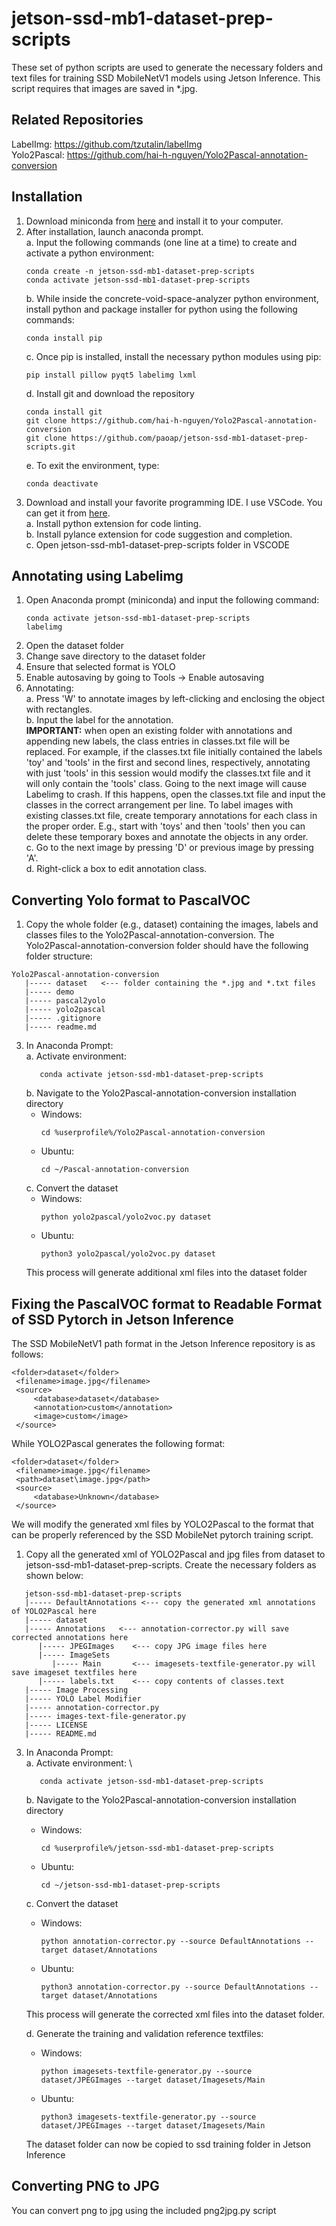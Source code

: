 # jetson-ssd-mb1-dataset-prep-scripts
These set of python scripts are used to generate the necessary folders and text files for training SSD MobileNetV1 models using Jetson Inference. This script requires that images are saved in *.jpg.

## Related Repositories
LabelImg: https://github.com/tzutalin/labelImg \
Yolo2Pascal: https://github.com/hai-h-nguyen/Yolo2Pascal-annotation-conversion

## Installation
1. Download miniconda from [here](https://docs.conda.io/en/latest/miniconda.html) and install it to your computer. 
2. After installation, launch anaconda prompt. \
   a. Input the following commands (one line at a time) to create and activate a python environment:
      ```
      conda create -n jetson-ssd-mb1-dataset-prep-scripts
      conda activate jetson-ssd-mb1-dataset-prep-scripts
      ```
   b. While inside the concrete-void-space-analyzer python environment, install python and package installer for python using the following commands:
      ```
      conda install pip
      ```
   c. Once pip is installed, install the necessary python modules using pip:
      ```
      pip install pillow pyqt5 labelimg lxml
      ```
   d. Install git and download the repository
      ```
      conda install git
      git clone https://github.com/hai-h-nguyen/Yolo2Pascal-annotation-conversion
      git clone https://github.com/paoap/jetson-ssd-mb1-dataset-prep-scripts.git
      ```
   e. To exit the environment, type:
      ```
      conda deactivate
      ```      
4. Download and install your favorite programming IDE. I use VSCode. You can get it from [here](https://code.visualstudio.com/). \
   a. Install python extension for code linting. \
   b. Install pylance extension for code suggestion and completion. \
   c. Open jetson-ssd-mb1-dataset-prep-scripts folder in VSCODE

## Annotating using Labelimg
1. Open Anaconda prompt (miniconda) and input the following command:
   ```
   conda activate jetson-ssd-mb1-dataset-prep-scripts
   labelimg
   ```
2. Open the dataset folder
3. Change save directory to the dataset folder
4. Ensure that selected format is YOLO
5. Enable autosaving by going to Tools -> Enable autosaving
6. Annotating: \
   a. Press 'W' to annotate images by left-clicking and enclosing the object with rectangles. \
   b. Input the label for the annotation. \
   **IMPORTANT:** when open an existing folder with annotations and appending new labels, the class entries in classes.txt file will be replaced. For example, if the classes.txt file initially contained the labels 'toy' and 'tools' in the first and second lines, respectively, annotating with just 'tools' in this session would modify the classes.txt file and it will only contain the 'tools' class. Going to the next image will cause Labelimg to crash. If this happens, open the classes.txt file and input the classes in the correct arrangement per line. To label images with existing classes.txt file, create temporary annotations for each class in the proper order. E.g., start with 'toys' and then 'tools' then you can delete these temporary boxes and annotate the objects in any order. \
   c. Go to the next image by pressing 'D' or previous image by pressing 'A'. \
   d. Right-click a box to edit annotation class.

## Converting Yolo format to PascalVOC
1. Copy the whole folder (e.g., dataset) containing the images, labels and classes files to the Yolo2Pascal-annotation-conversion. The Yolo2Pascal-annotation-conversion folder should have the following folder structure:
```
Yolo2Pascal-annotation-conversion
   |----- dataset	<--- folder containing the *.jpg and *.txt files
   |----- demo
   |----- pascal2yolo
   |----- yolo2pascal
   |----- .gitignore
   |----- readme.md
```   
3. In Anaconda Prompt: \
   a. Activate environment:
      ```
         conda activate jetson-ssd-mb1-dataset-prep-scripts
      ```
   b. Navigate to the Yolo2Pascal-annotation-conversion installation directory
      * Windows:
         ```
         cd %userprofile%/Yolo2Pascal-annotation-conversion
         ```
      * Ubuntu:
         ```
         cd ~/Pascal-annotation-conversion
         ```
   c. Convert the dataset
      * Windows:
         ```
         python yolo2pascal/yolo2voc.py dataset
         ```
      * Ubuntu:
         ```
         python3 yolo2pascal/yolo2voc.py dataset
         ```
      This process will generate additional xml files into the dataset folder

## Fixing the PascalVOC format to Readable Format of SSD Pytorch in Jetson Inference

   The SSD MobileNetV1 path format in the Jetson Inference repository is as follows:
   ```
   <folder>dataset</folder>
	<filename>image.jpg</filename>
	<source>
		<database>dataset</database>
		<annotation>custom</annotation>
		<image>custom</image>
	</source>
   ```
   While YOLO2Pascal generates the following format:
   ```
   <folder>dataset</folder>
	<filename>image.jpg</filename>
	<path>dataset\image.jpg</path>
	<source>
		<database>Unknown</database>
	</source>
   ```
   We will modify the generated xml files by YOLO2Pascal to the format that can be properly referenced by the SSD MobileNet pytorch training script.

1. Copy all the generated xml of YOLO2Pascal and jpg files from dataset to jetson-ssd-mb1-dataset-prep-scripts. Create the necessary folders as shown below:
```
   jetson-ssd-mb1-dataset-prep-scripts
   |----- DefaultAnnotations <--- copy the generated xml annotations of YOLO2Pascal here
   |----- dataset
   |----- Annotations   <--- annotation-corrector.py will save corrected annotations here
      |----- JPEGImages    <--- copy JPG image files here
      |----- ImageSets
         |----- Main       <--- imagesets-textfile-generator.py will save imageset textfiles here
      |----- labels.txt	   <--- copy contents of classes.text
   |----- Image Processing
   |----- YOLO Label Modifier
   |----- annotation-corrector.py
   |----- images-text-file-generator.py
   |----- LICENSE
   |----- README.md
```   
3. In Anaconda Prompt: \
   a. Activate environment: \
      ```
         conda activate jetson-ssd-mb1-dataset-prep-scripts
      ```
   b. Navigate to the Yolo2Pascal-annotation-conversion installation directory
      * Windows:
         ```
         cd %userprofile%/jetson-ssd-mb1-dataset-prep-scripts
         ```
      * Ubuntu:
         ```
         cd ~/jetson-ssd-mb1-dataset-prep-scripts
         ```
   c. Convert the dataset
      * Windows:
         ```
         python annotation-corrector.py --source DefaultAnnotations --target dataset/Annotations
         ```
      * Ubuntu:
         ```
         python3 annotation-corrector.py --source DefaultAnnotations --target dataset/Annotations
         ```
      This process will generate the corrected xml files into the dataset folder. 
   
   d. Generate the training and validation reference textfiles:
      * Windows:
         ```
         python imagesets-textfile-generator.py --source dataset/JPEGImages --target dataset/Imagesets/Main
         ```
      * Ubuntu:
         ```
         python3 imagesets-textfile-generator.py --source dataset/JPEGImages --target dataset/Imagesets/Main
         ```
      The dataset folder can now be copied to ssd training folder in Jetson Inference

## Converting PNG to JPG
You can convert png to jpg using the included png2jpg.py script



